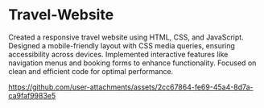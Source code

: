 # Travel-Website
  Created a responsive travel website using HTML, CSS, and JavaScript. Designed a mobile-friendly layout with CSS media queries, ensuring accessibility across devices. Implemented interactive features like navigation menus and booking forms to enhance functionality. Focused on clean and efficient code for optimal performance.



https://github.com/user-attachments/assets/2cc67864-fe69-45a4-8d7a-ca9faf9983e5


